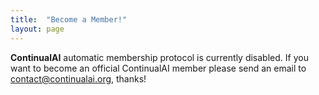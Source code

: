 ```yaml
---
title:  "Become a Member!"
layout: page
---
```


**ContinualAI** automatic membership protocol is currently disabled. If you want to become an official ContinualAI member please send an email to contact@continualai.org, thanks!



